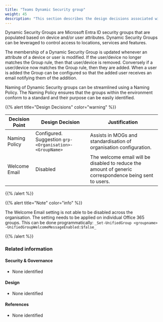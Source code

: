 ```yaml
---
title: "Teams Dynamic Security group"
weight: 45
description: "This section describes the design decisions associated with Teams Teams Dynamic Security group for system(s) built using ASD's Blueprint for Secure Cloud."
---
```


Dynamic Security Groups are Microsoft Entra ID security groups that are populated based on device and/or user attributes. Dynamic Security Groups can be leveraged to control access to locations, services and features.

The membership of a Dynamic Security Group is updated whenever an attribute of a device or user is modified. If the user/device no longer matches the Group rule, then that user/device is removed. Conversely if a user/device now matches the Group rule, then they are added. When a user is added the Group can be configured so that the added user receives an email notifying them of the addition.

Naming of Dynamic Security groups can be streamlined using a Naming Policy. The Naming Policy ensures that the groups within the environment conform to a standard and their purpose can be easily identified.

{{% alert title="Design Decisions" color="warning" %}}

| Decision Point | Design Decision                                         | Justification                                                                                          |
|----------------|---------------------------------------------------------|--------------------------------------------------------------------------------------------------------|
| Naming Policy  | Configured. Suggestion `grp-<Organisation>-<GroupName>` | Assists in MOGs and standardisation of organisation configuration.                                     |
| Welcome Email  | Disabled                                                | The welcome email will be disabled to reduce the amount of generic correspondence being sent to users. |

{{% /alert %}}

{{% alert title="Note" color="info" %}}

The Welcome Email setting is not able to be disabled across the organisation. The setting needs to be applied on individual Office 365 groups. This can be done programmatically: `_Set-UnifiedGroup <groupname> -UnifiedGroupWelcomeMessageEnabled:$false_`

{{% /alert %}}

### Related information

#### Security & Governance

* None identified

#### Design

* None identified

#### References

* None identified